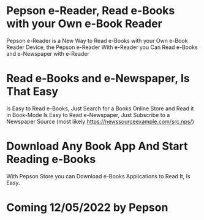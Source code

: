 # Pepson e-Reader, Read e-Books with your Own e-Book Reader
Pepson e-Reader is a New Way to Read e-Books with your Own e-Book Reader Device, the Pepson e-Reader
With e-Reader you Can Read e-Books and e-Newspaper with e-Reader
# Read e-Books and e-Newspaper, Is That Easy
Is Easy to Read e-Books, Just Search for a Books Online Store and Read it in Book-Mode
Is Easy to Read e-Newspaper, Just Subscribe to a Newspaper Source (most likely https://newssourceexample.com/src.nps/)
# Download Any Book App And Start Reading e-Books
With Pepson Store you can Download e-Books Applications to Read It, Is Easy.
# Coming 12/05/2022 by Pepson
